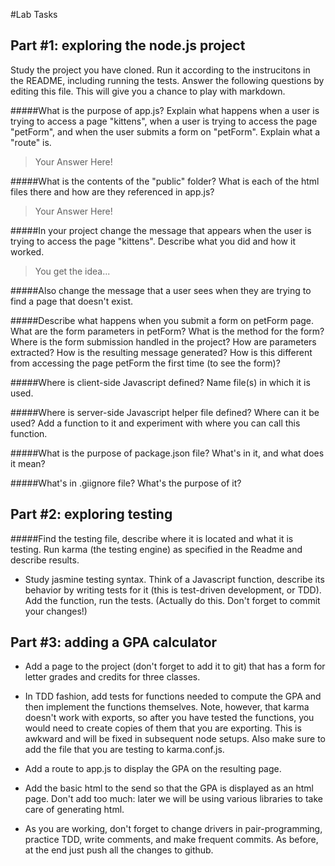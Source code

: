 #Lab Tasks

## Part #1: exploring the node.js project
Study the project you have cloned. Run it according to the instrucitons in the README, including running the tests. Answer the following questions by editing this file.  This will give you a chance to play with markdown.

#####What is the purpose of app.js? Explain what happens when a user is trying to access a page "kittens", when a user is trying to access the page "petForm", and when the user submits a form on "petForm". Explain what a "route" is.

> Your Answer Here!

#####What is the contents of the "public" folder? What is each of the html files there and how are they referenced in app.js?

> Your Answer Here!

#####In your project change the message that appears when the user is trying to access the page "kittens". Describe what you did and how it worked.

> You get the idea...

#####Also change the message that a user sees when they are trying to find a page that doesn't exist.

#####Describe what happens when you submit a form on petForm page. What are the form parameters in petForm? What is the method for the form? Where is the form submission handled in the project? How are parameters extracted? How is the resulting message generated? How is this different from accessing the page petForm the first time (to see the form)?

#####Where is client-side Javascript defined? Name file(s) in which it is used.

#####Where is server-side Javascript helper file defined? Where can it be used? Add a function to it and experiment with where you can call this function.

#####What is the purpose of package.json file? What's in it, and what does it mean?

#####What's in .giignore file? What's the purpose of it?

## Part #2: exploring testing

#####Find the testing file, describe where it is located and what it is testing. Run karma (the testing engine) as specified in the Readme and describe results.

- Study jasmine testing syntax. Think of a Javascript function, describe its behavior by writing tests for it (this is test-driven development, or TDD). Add the function, run the tests. (Actually do this. Don't forget to commit your changes!)

## Part #3: adding a GPA calculator

- Add a page to the project (don't forget to add it to git) that has a form for letter grades and credits for three classes.

- In TDD fashion, add tests for functions needed to compute the GPA and then implement the functions themselves. Note, however, that karma doesn't work with exports, so after you have tested the functions, you would need to create copies of them that you are exporting. This is awkward and will be fixed in subsequent node setups. Also make sure to add the file that you are testing to karma.conf.js.

- Add a route to app.js to display the GPA on the resulting page.

- Add the basic html to the send so that the GPA is displayed as an html page. Don't add too much: later we will be using various libraries to take care of generating html.

- As you are working, don't forget to change drivers in pair-programming, practice TDD, write comments, and make frequent commits. As before, at the end just push all the changes to github.

